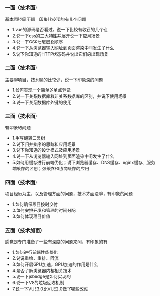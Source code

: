 ### 一面（技术面）
基本围绕简历聊，印象比较深的有几个问题
- 1.vue的源码是否看过，说一下比较有收获的几个点
- 2.说一下css的三大特性并展开说一下应用场景
- 3.说一下CSS七层层叠顺序
- 4.说一下从浏览器输入网址到页面渲染中间发生了什么
- 5.说下你知道的HTTP状态码并说出它们的出现场景

### 二面（技术面）
主要聊项目，技术聊的比较少，说一下印象深的问题
- 1.如何实现一个简单的单点登录
- 2.说一下关系数据库和非关系数据库的区别，并说下使用场景
- 3.说一下关系数据库外键的使用

### 三面（技术面）
有印象的问题
- 1.手写翻转二叉树
- 2.说下归并排序的思路和应用场景
- 3.说下你知道的设计模式及应用场景
- 4.说一下从浏览器输入网址到页面渲染中间发生了什么
- 5.如何用缓存进行前端优化；说下浏览器缓存、DNS缓存、nginx缓存、服务端缓存的区别；强缓存和协商缓存的应用

### 四面（技术面）
项目经历为主，以及管理方面的问题，技术方面没聊，有印象的问题
- 1.如何确保项目按时交付
- 2.如何安排开发和管理的时间分配
- 3.如何体现项目价值

### 五面（技术加面）
感觉是专门准备了一些有深度的问题来问，有印象的有
- 1.如何进行前端性能优化
- 2.说说重绘、重排、回流
- 3.如何开启GPU加速，GPU加速的作用是什么
- 4.是否了解浏览器内核相关技术
- 5.说一下jsbridge是如何实现的
- 6.说一下V8的垃圾回收机制
- 7.说一下VUE3.0比VUE2.0做了哪些改动